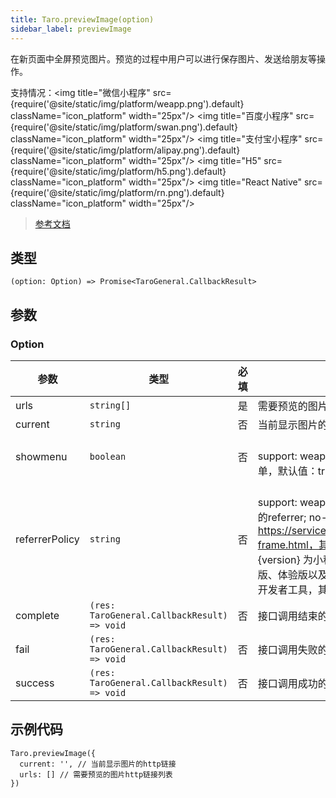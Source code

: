 ```yaml
---
title: Taro.previewImage(option)
sidebar_label: previewImage
---
```


在新页面中全屏预览图片。预览的过程中用户可以进行保存图片、发送给朋友等操作。

支持情况：<img title="微信小程序" src={require('@site/static/img/platform/weapp.png').default} className="icon_platform" width="25px"/> <img title="百度小程序" src={require('@site/static/img/platform/swan.png').default} className="icon_platform" width="25px"/> <img title="支付宝小程序" src={require('@site/static/img/platform/alipay.png').default} className="icon_platform" width="25px"/> <img title="H5" src={require('@site/static/img/platform/h5.png').default} className="icon_platform" width="25px"/> <img title="React Native" src={require('@site/static/img/platform/rn.png').default} className="icon_platform" width="25px"/>

> [参考文档](https://developers.weixin.qq.com/miniprogram/dev/api/media/image/wx.previewImage.html)

## 类型

```tsx
(option: Option) => Promise<TaroGeneral.CallbackResult>
```

## 参数

### Option

| 参数 | 类型 | 必填 | 说明 |
| --- | --- | :---: | --- |
| urls | `string[]` | 是 | 需要预览的图片链接列表。 |
| current | `string` | 否 | 当前显示图片的链接 |
| showmenu | `boolean` | 否 | <br />support: weapp 最低版本：2.13.0。是否显示长按菜单，默认值：true |
| referrerPolicy | `string` | 否 | <br />support: weapp 最低版本：2.13.0。origin: 发送完整的referrer; no-referrer: 不发送。格式固定为 https://servicewechat.com/{appid}/{version}/page-frame.html，其中 {appid} 为小程序的 appid，{version} 为小程序的版本号，版本号为 0 表示为开发版、体验版以及审核版本，版本号为 devtools 表示为开发者工具，其余为正式版本；默认值：no-referrer |
| complete | `(res: TaroGeneral.CallbackResult) => void` | 否 | 接口调用结束的回调函数（调用成功、失败都会执行） |
| fail | `(res: TaroGeneral.CallbackResult) => void` | 否 | 接口调用失败的回调函数 |
| success | `(res: TaroGeneral.CallbackResult) => void` | 否 | 接口调用成功的回调函数 |

## 示例代码

```tsx
Taro.previewImage({
  current: '', // 当前显示图片的http链接
  urls: [] // 需要预览的图片http链接列表
})
```
